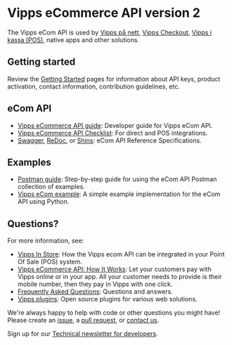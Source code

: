 <!-- START_METADATA
---
title: Introduction
sidebar_position: 1
---
END_METADATA -->

# Vipps eCommerce API version 2

The Vipps eCom API is used by
[Vipps på nett](https://vipps.no/produkter-og-tjenester/bedrift/ta-betalt-paa-nett/ta-betalt-paa-nett/),
[Vipps Checkout](https://vipps.no/produkter-og-tjenester/bedrift/ta-betalt-paa-nett/vipps-checkout/),
[Vipps i kassa (POS)](https://vipps.no/produkter-og-tjenester/bedrift/ta-betalt-i-butikk/vipps-i-kassa/),
native apps and other solutions.
## Getting started

Review the [Getting Started](https://github.com/vippsas/vipps-developers/blob/master/vipps-getting-started.md) pages for information about API keys, product activation, contact information, contribution guidelines, etc.



## eCom API

* [Vipps eCommerce API guide](vipps-ecom-api.md): Developer guide for Vipps eCom API.
* [Vipps eCommerce API Checklist](vipps-ecom-api-checklist.md): For direct and POS integrations.
* [Swagger](https://vippsas.github.io/vipps-ecom-api/), [ReDoc](https://vippsas.github.io/vipps-ecom-api/redoc.html), or [Shins](https://vippsas.github.io/vipps-ecom-api/shins/index.html): eCom API Reference Specifications.




## Examples

* [Postman guide](vipps-ecom-postman.md): Step-by-step guide for using the eCom API Postman collection of examples.
* [Vipps eCom example](https://github.com/vippsas/vipps-developers/tree/master/code-examples/ecom_python_example): A simple example implementation for the eCom API using Python.



## Questions?

For more information, see:

* [Vipps In Store](vipps-in-store-howitworks.md): How the Vipps ecom API can be integrated in your Point Of Sale (POS) system.
* [Vipps eCommerce API: How It Works](vipps-ecom-api-howitworks.md):  Let your customers pay with Vipps online or in your app. All your customer needs to provide is their mobile number, then they pay in Vipps with one click.
* [Frequently Asked Questions](vipps-ecom-api-faq.md): Questions and answers.
* [Vipps plugins](https://github.com/vippsas/vipps-plugins): Open source plugins for various web solutions.


We're always happy to help with code or other questions you might have!
Please create an [issue](https://github.com/vippsas/vipps-ecom-api/issues),
a [pull request](https://github.com/vippsas/vipps-ecom-api/pulls),
or [contact us](https://github.com/vippsas/vipps-developers/blob/master/contact.md).

Sign up for our [Technical newsletter for developers](https://github.com/vippsas/vipps-developers/tree/master/newsletters).

